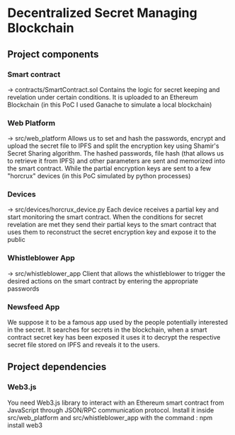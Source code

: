 # Decentralized Secret Managing Blockchain

## Project components

### Smart contract 
-> contracts/SmartContract.sol
Contains the logic for secret keeping and revelation under certain conditions.
It is uploaded to an Ethereum Blockchain (in this PoC I used Ganache to simulate a local blockchain)

### Web Platform 
-> src/web_platform
Allows us to set and hash the passwords, encrypt and upload the secret file to IPFS and split the encryption key using Shamir's Secret Sharing algorithm. 
The hashed passwords, file hash (that allows us to retrieve it from IPFS) and other parameters are sent and memorized into the smart contract.
While the partial encryption keys are sent to a few "horcrux" devices (in this PoC simulated by python processes)

### Devices 
-> src/devices/horcrux_device.py
Each device receives a partial key and start monitoring the smart contract. 
When the conditions for secret revelation are met they send their partial keys to the smart contract that uses them to reconstruct the secret encryption key and expose it to the public

### Whistleblower App 
-> src/whistleblower_app
Client that allows the whistleblower to trigger the desired actions on the smart contract by entering the appropriate passwords

### Newsfeed App
We suppose it to be a famous app used by the people potentially interested in the secret.
It searches for secrets in the blockchain, when a smart contract secret key has been exposed it uses it to decrypt the respective secret file stored on IPFS and reveals it to the users.

## Project dependencies

### Web3.js
You need Web3.js library to interact with an Ethereum smart contract from JavaScript through JSON/RPC communication protocol.
Install it inside src/web_platform and src/whistleblower_app with the command :
npm install web3
